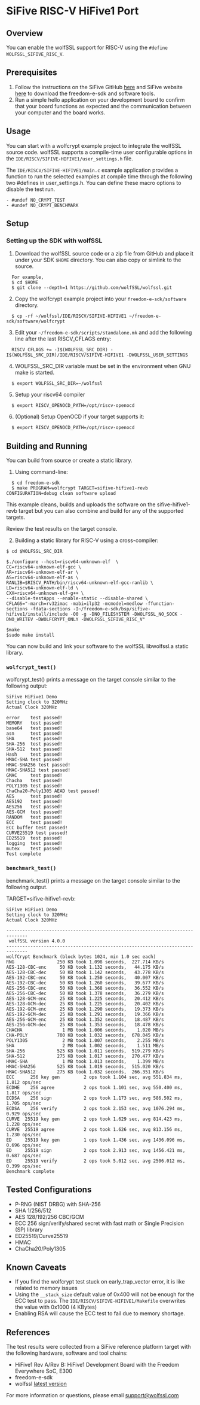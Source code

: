 # SiFive RISC-V HiFive1 Port

## Overview
You can enable the wolfSSL support for RISC-V using the `#define WOLFSSL_SIFIVE_RISC_V`.

## Prerequisites
1. Follow the instructions on the SiFive GitHub [here](https://github.com/sifive/freedom-e-sdk) and SiFive website [here](https://www.sifive.com/) to download the freedom-e-sdk and software tools.
3. Run a simple hello application on your development board to confirm that your board functions as expected and the communication between your computer and the board works.

## Usage
You can start with a wolfcrypt example project to integrate the wolfSSL source code.
wolfSSL supports a compile-time user configurable options in the `IDE/RISCV/SIFIVE-HIFIVE1/user_settings.h` file.

The `IDE/RISCV/SIFIVE-HIFIVE1/main.c` example application provides a function to run the selected examples at compile time through the following two #defines in user_settings.h. You can define these macro options to disable the test run.
```
- #undef NO_CRYPT_TEST
- #undef NO_CRYPT_BENCHMARK
```

## Setup
### Setting up the SDK with wolfSSL
1. Download the wolfSSL source code or a zip file from GitHub and place it under your SDK `$HOME` directory. You can also copy or simlink to the source.
```
  For example,
  $ cd $HOME
  $ git clone --depth=1 https://github.com/wolfSSL/wolfssl.git

```
2. Copy the wolfcrypt example project into your `freedom-e-sdk/software` directory.

```
  $ cp -rf ~/wolfssl/IDE/RISCV/SIFIVE-HIFIVE1 ~/freedom-e-sdk/software/wolfcrypt
```

3. Edit your `~/freedom-e-sdk/scripts/standalone.mk` and add the following line after the last RISCV_CFLAGS entry:

```
  RISCV_CFLAGS += -I$(WOLFSSL_SRC_DIR) -I$(WOLFSSL_SRC_DIR)/IDE/RISCV/SIFIVE-HIFIVE1 -DWOLFSSL_USER_SETTINGS
```

4. WOLFSSL_SRC_DIR variable must be set in the environment when GNU make is started.

```
  $ export WOLFSSL_SRC_DIR=~/wolfssl
```

5. Setup your riscv64 compiler 

```
  $ export RISCV_OPENOCD_PATH=/opt/riscv-openocd
```
6. (Optional) Setup OpenOCD if your target supports it:

```
  $ export RISCV_OPENOCD_PATH=/opt/riscv-openocd
```
## Building and Running

You can build from source or create a static library.

1. Using command-line:

```
  $ cd freedom-e-sdk
  $ make PROGRAM=wolfcrypt TARGET=sifive-hifive1-revb CONFIGURATION=debug clean software upload
```
This example cleans, builds and uploads the software on the sifive-hifive1-revb target but you can also combine and build for any of the supported targets. 

Review the test results on the target console.

2. Building a static library for RISC-V using a cross-compiler:

```
$ cd $WOLFSSL_SRC_DIR

$./configure --host=riscv64-unknown-elf  \
CC=riscv64-unknown-elf-gcc \
AR=riscv64-unknown-elf-ar \
AS=riscv64-unknown-elf-as \
RANLIB=$RISCV_PATH/bin/riscv64-unknown-elf-gcc-ranlib \
LD=riscv64-unknown-elf-ld \
CXX=riscv64-unknown-elf-g++ \
--disable-testApps --enable-static --disable-shared \
CFLAGS="-march=rv32imac -mabi=ilp32 -mcmodel=medlow -ffunction-sections -fdata-sections -I~/freedom-e-sdk/bsp/sifive-hifive1/install/include -O0 -g -DNO_FILESYSTEM -DWOLFSSL_NO_SOCK -DNO_WRITEV -DWOLFCRYPT_ONLY -DWOLFSSL_SIFIVE_RISC_V"

$make
$sudo make install
```
You can now build and link your software to the wolfSSL libwolfssl.a static library.

### `wolfcrypt_test()`

wolfcrypt_test() prints a message on the target console similar to the following output:

```
SiFive HiFive1 Demo
Setting clock to 320MHz
Actual Clock 320MHz

error    test passed!
MEMORY   test passed!
base64   test passed!
asn      test passed!
SHA      test passed!
SHA-256  test passed!
SHA-512  test passed!
Hash     test passed!
HMAC-SHA test passed!
HMAC-SHA256 test passed!
HMAC-SHA512 test passed!
GMAC     test passed!
Chacha   test passed!
POLY1305 test passed!
ChaCha20-Poly1305 AEAD test passed!
AES      test passed!
AES192   test passed!
AES256   test passed!
AES-GCM  test passed!
RANDOM   test passed!
ECC      test passed!
ECC buffer test passed!
CURVE25519 test passed!
ED25519  test passed!
logging  test passed!
mutex    test passed!
Test complete
```
### `benchmark_test()`

benchmark_test() prints a message on the target console similar to the following output.

TARGET=sifive-hifive1-revb:

```
SiFive HiFive1 Demo
Setting clock to 320MHz
Actual Clock 320MHz

------------------------------------------------------------------------------
 wolfSSL version 4.0.0
------------------------------------------------------------------------------
wolfCrypt Benchmark (block bytes 1024, min 1.0 sec each)
RNG                250 KB took 1.098 seconds,  227.714 KB/s
AES-128-CBC-enc     50 KB took 1.132 seconds,   44.175 KB/s
AES-128-CBC-dec     50 KB took 1.142 seconds,   43.778 KB/s
AES-192-CBC-enc     50 KB took 1.250 seconds,   40.007 KB/s
AES-192-CBC-dec     50 KB took 1.260 seconds,   39.677 KB/s
AES-256-CBC-enc     50 KB took 1.368 seconds,   36.552 KB/s
AES-256-CBC-dec     50 KB took 1.378 seconds,   36.279 KB/s
AES-128-GCM-enc     25 KB took 1.225 seconds,   20.412 KB/s
AES-128-GCM-dec     25 KB took 1.225 seconds,   20.402 KB/s
AES-192-GCM-enc     25 KB took 1.290 seconds,   19.373 KB/s
AES-192-GCM-dec     25 KB took 1.291 seconds,   19.366 KB/s
AES-256-GCM-enc     25 KB took 1.352 seconds,   18.487 KB/s
AES-256-GCM-dec     25 KB took 1.353 seconds,   18.478 KB/s
CHACHA               1 MB took 1.006 seconds,    1.020 MB/s
CHA-POLY           700 KB took 1.032 seconds,  678.045 KB/s
POLY1305             2 MB took 1.007 seconds,    2.255 MB/s
SHA                  2 MB took 1.002 seconds,    1.511 MB/s
SHA-256            525 KB took 1.011 seconds,  519.279 KB/s
SHA-512            275 KB took 1.017 seconds,  270.477 KB/s
HMAC-SHA             1 MB took 1.013 seconds,    1.399 MB/s
HMAC-SHA256        525 KB took 1.019 seconds,  515.020 KB/s
HMAC-SHA512        275 KB took 1.032 seconds,  266.351 KB/s
ECC      256 key gen         2 ops took 1.104 sec, avg 551.834 ms, 1.812 ops/sec
ECDHE    256 agree           2 ops took 1.101 sec, avg 550.400 ms, 1.817 ops/sec
ECDSA    256 sign            2 ops took 1.173 sec, avg 586.502 ms, 1.705 ops/sec
ECDSA    256 verify          2 ops took 2.153 sec, avg 1076.294 ms, 0.929 ops/sec
CURVE  25519 key gen         2 ops took 1.629 sec, avg 814.423 ms, 1.228 ops/sec
CURVE  25519 agree           2 ops took 1.626 sec, avg 813.156 ms, 1.230 ops/sec
ED     25519 key gen         1 ops took 1.436 sec, avg 1436.096 ms, 0.696 ops/sec
ED     25519 sign            2 ops took 2.913 sec, avg 1456.421 ms, 0.687 ops/sec
ED     25519 verify          2 ops took 5.012 sec, avg 2506.012 ms, 0.399 ops/sec
Benchmark complete
```

## Tested Configurations
- P-RNG (NIST DRBG) with SHA-256
- SHA 1/256/512
- AES 128/192/256 CBC/GCM
- ECC 256 sign/verify/shared secret with fast math or Single Precision (SP) library
- ED25519/Curve25519
- HMAC
- ChaCha20/Poly1305

## Known Caveats
- If you find the wolfcrypt test stuck on early_trap_vector error, it is like related to memory issues
- Using the `__stack_size` default value of 0x400 will not be enough for the ECC test to pass.
The `IDE/RISCV/SIFIVE-HIFIVE1/Makefile` overwrites the value with 0x1000 (4 KBytes)
- Enabling RSA will cause the ECC test to fail due to memory shortage.

## References

The test results were collected from a SiFive reference platform target with the following hardware, software and tool chains:
- HiFive1 Rev A/Rev B: HiFive1 Development Board with the Freedom Everywhere SoC, E300
- freedom-e-sdk
- wolfssl [latest version](https://github.com/wolfSSL/wolfssl)

For more information or questions, please email [support@wolfssl.com](mailto:support@wolfssl.com)
